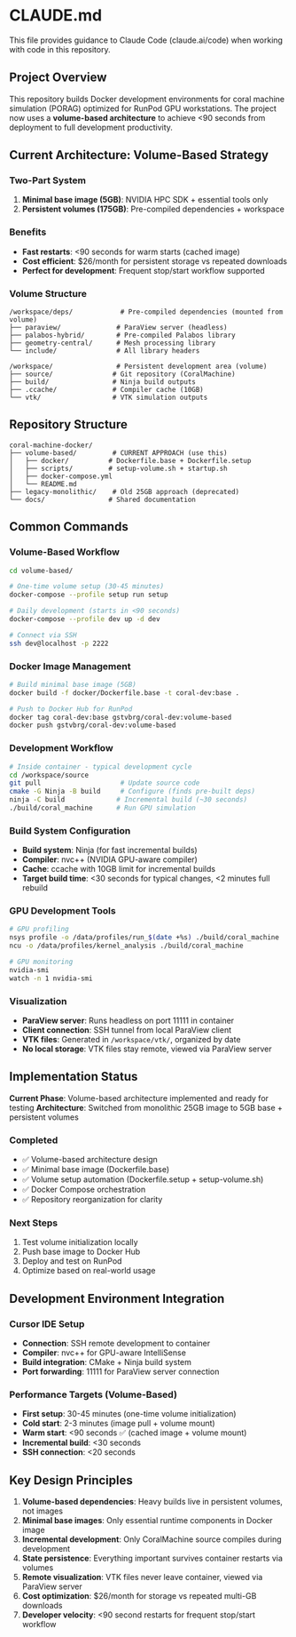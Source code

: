 # CLAUDE.md

This file provides guidance to Claude Code (claude.ai/code) when working with code in this repository.

## Project Overview

This repository builds Docker development environments for coral machine simulation (PORAG) optimized for RunPod GPU workstations. The project now uses a **volume-based architecture** to achieve <90 seconds from deployment to full development productivity.

## Current Architecture: Volume-Based Strategy

### Two-Part System
1. **Minimal base image (5GB)**: NVIDIA HPC SDK + essential tools only
2. **Persistent volumes (175GB)**: Pre-compiled dependencies + workspace

### Benefits
- **Fast restarts**: <90 seconds for warm starts (cached image)
- **Cost efficient**: $26/month for persistent storage vs repeated downloads
- **Perfect for development**: Frequent stop/start workflow supported

### Volume Structure
```
/workspace/deps/            # Pre-compiled dependencies (mounted from volume)
├── paraview/              # ParaView server (headless)
├── palabos-hybrid/        # Pre-compiled Palabos library
├── geometry-central/      # Mesh processing library
└── include/               # All library headers

/workspace/                # Persistent development area (volume)
├── source/               # Git repository (CoralMachine)
├── build/                # Ninja build outputs  
├── .ccache/              # Compiler cache (10GB)
└── vtk/                  # VTK simulation outputs
```

## Repository Structure

```
coral-machine-docker/
├── volume-based/         # CURRENT APPROACH (use this)
│   ├── docker/          # Dockerfile.base + Dockerfile.setup
│   ├── scripts/         # setup-volume.sh + startup.sh
│   ├── docker-compose.yml
│   └── README.md
├── legacy-monolithic/    # Old 25GB approach (deprecated)
└── docs/                # Shared documentation
```

## Common Commands

### Volume-Based Workflow
```bash
cd volume-based/

# One-time volume setup (30-45 minutes)
docker-compose --profile setup run setup

# Daily development (starts in <90 seconds)
docker-compose --profile dev up -d dev

# Connect via SSH
ssh dev@localhost -p 2222
```

### Docker Image Management
```bash
# Build minimal base image (5GB)
docker build -f docker/Dockerfile.base -t coral-dev:base .

# Push to Docker Hub for RunPod
docker tag coral-dev:base gstvbrg/coral-dev:volume-based
docker push gstvbrg/coral-dev:volume-based
```

### Development Workflow
```bash
# Inside container - typical development cycle
cd /workspace/source
git pull                    # Update source code
cmake -G Ninja -B build     # Configure (finds pre-built deps)
ninja -C build             # Incremental build (~30 seconds)
./build/coral_machine      # Run GPU simulation
```

### Build System Configuration
- **Build system**: Ninja (for fast incremental builds)
- **Compiler**: nvc++ (NVIDIA GPU-aware compiler)  
- **Cache**: ccache with 10GB limit for incremental builds
- **Target build time**: <30 seconds for typical changes, <2 minutes full rebuild

### GPU Development Tools
```bash
# GPU profiling
nsys profile -o /data/profiles/run_$(date +%s) ./build/coral_machine
ncu -o /data/profiles/kernel_analysis ./build/coral_machine

# GPU monitoring  
nvidia-smi
watch -n 1 nvidia-smi
```

### Visualization
- **ParaView server**: Runs headless on port 11111 in container
- **Client connection**: SSH tunnel from local ParaView client
- **VTK files**: Generated in `/workspace/vtk/`, organized by date
- **No local storage**: VTK files stay remote, viewed via ParaView server

## Implementation Status

**Current Phase**: Volume-based architecture implemented and ready for testing
**Architecture**: Switched from monolithic 25GB image to 5GB base + persistent volumes

### Completed
- ✅ Volume-based architecture design
- ✅ Minimal base image (Dockerfile.base)
- ✅ Volume setup automation (Dockerfile.setup + setup-volume.sh)
- ✅ Docker Compose orchestration
- ✅ Repository reorganization for clarity

### Next Steps
1. Test volume initialization locally
2. Push base image to Docker Hub
3. Deploy and test on RunPod
4. Optimize based on real-world usage

## Development Environment Integration

### Cursor IDE Setup
- **Connection**: SSH remote development to container
- **Compiler**: nvc++ for GPU-aware IntelliSense
- **Build integration**: CMake + Ninja build system
- **Port forwarding**: 11111 for ParaView server connection

### Performance Targets (Volume-Based)
- **First setup**: 30-45 minutes (one-time volume initialization)
- **Cold start**: 2-3 minutes (image pull + volume mount)
- **Warm start**: <90 seconds ✅ (cached image + volume mount)
- **Incremental build**: <30 seconds
- **SSH connection**: <20 seconds

## Key Design Principles

1. **Volume-based dependencies**: Heavy builds live in persistent volumes, not images
2. **Minimal base images**: Only essential runtime components in Docker image
3. **Incremental development**: Only CoralMachine source compiles during development  
4. **State persistence**: Everything important survives container restarts via volumes
5. **Remote visualization**: VTK files never leave container, viewed via ParaView server
6. **Cost optimization**: $26/month for storage vs repeated multi-GB downloads
7. **Developer velocity**: <90 second restarts for frequent stop/start workflow